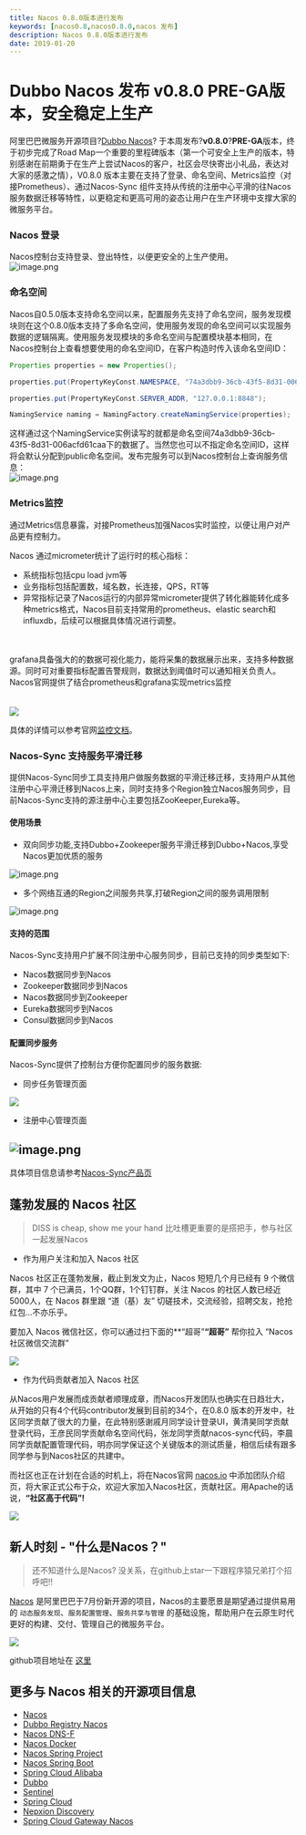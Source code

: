 ```yaml
---
title: Nacos 0.8.0版本进行发布
keywords: [nacos0.8,nacos0.8.0,nacos 发布]
description: Nacos 0.8.0版本进行发布
date: 2019-01-20
---
```


# Dubbo Nacos 发布 v0.8.0 PRE-GA版本，安全稳定上生产

阿里巴巴微服务开源项目?[Dubbo Nacos](https://github.com/alibaba/nacos)? 于本周发布?**v0.8.0**?**PRE-GA**版本，终于初步完成了Road Map一个重要的里程碑版本（第一个可安全上生产的版本，特别感谢在前期勇于在生产上尝试Nacos的客户，社区会尽快寄出小礼品，表达对大家的感激之情），V0.8.0 版本主要在支持了登录、命名空间、Metrics监控（对接Prometheus）、通过Nacos-Sync 组件支持从传统的注册中心平滑的往Nacos服务数据迁移等特性，以更稳定和更高可用的姿态让用户在生产环境中支撑大家的微服务平台。

### Nacos 登录
Nacos控制台支持登录、登出特性，以便更安全的上生产使用。<br />![image.png](https://intranetproxy.alipay.com/skylark/lark/0/2019/png/9687/1548047848570-c92c232f-13eb-41e3-a8af-0660e3a58912.png#align=left&display=inline&height=894&linkTarget=_blank&name=image.png&originHeight=1430&originWidth=2876&size=195009&width=1797)


### 命名空间
Nacos自0.5.0版本支持命名空间以来，配置服务先支持了命名空间，服务发现模块则在这个0.8.0版本支持了多命名空间，使用服务发现的命名空间可以实现服务数据的逻辑隔离。使用服务发现模块的多命名空间与配置模块基本相同，在Nacos控制台上查看想要使用的命名空间ID，在客户构造时传入该命名空间ID：

```java
Properties properties = new Properties();

properties.put(PropertyKeyConst.NAMESPACE, "74a3dbb9-36cb-43f5-8d31-006acfd61caa");

properties.put(PropertyKeyConst.SERVER_ADDR, "127.0.0.1:8848");

NamingService naming = NamingFactory.createNamingService(properties);
```

这样通过这个NamingService实例读写的就都是命名空间74a3dbb9-36cb-43f5-8d31-006acfd61caa下的数据了。当然您也可以不指定命名空间ID，这样将会默认分配到public命名空间。发布完服务可以到Nacos控制台上查询服务信息：<br />![image.png](https://intranetproxy.alipay.com/skylark/lark/0/2019/png/9687/1548312345294-d4bd95df-7e6d-4a36-8827-6a7ac0a00985.png#align=left&display=inline&height=553&linkTarget=_blank&name=image.png&originHeight=830&originWidth=1904&size=131287&width=1269)

### Metrics监控
通过Metrics信息暴露，对接Prometheus加强Nacos实时监控，以便让用户对产品更有控制力。

Nacos 通过micrometer统计了运行时的核心指标：
* 系统指标包括cpu load jvm等
* 业务指标包括配置数，域名数，长连接，QPS，RT等
* 异常指标记录了Nacos运行的内部异常micrometer提供了转化器能转化成多种metrics格式，Nacos目前支持常用的prometheus、elastic search和influxdb，后续可以根据具体情况进行调整。

<br /><br />grafana具备强大的的数据可视化能力，能将采集的数据展示出来，支持多种数据源。同时可对重要指标配置告警规则，数据达到阈值时可以通知相关负责人。<br />Nacos官网提供了结合prometheus和grafana实现metrics监控<br /><br /><br />![](https://intranetproxy.alipay.com/skylark/lark/0/2019/png/53357/1548122164953-6011a9ee-a521-447c-a871-7ebcf10c2ce4.png#align=left&display=inline&height=417&linkTarget=_blank&originHeight=1584&originWidth=2832&size=0&width=746)

具体的详情可以参考官网[监控文档](https://nacos.io/zh-cn/docs/monitor-guide.html)。
### 
### Nacos-Sync 支持服务平滑迁移

提供Nacos-Sync同步工具支持用户做服务数据的平滑迁移迁移，支持用户从其他注册中心平滑迁移到Nacos上来，同时支持多个Region独立Nacos服务同步，目前Nacos-Sync支持的源注册中心主要包括ZooKeeper,Eureka等。

#### 使用场景
* 双向同步功能,支持Dubbo+Zookeeper服务平滑迁移到Dubbo+Nacos,享受Nacos更加优质的服务

![image.png](https://intranetproxy.alipay.com/skylark/lark/0/2019/png/4232/1548136490076-13655b30-b0e4-4363-95dc-72b79a080fc0.png#align=left&display=inline&height=246&linkTarget=_blank&name=image.png&originHeight=838&originWidth=1728&size=171454&width=508)

* 多个网络互通的Region之间服务共享,打破Region之间的服务调用限制

![image.png](https://intranetproxy.alipay.com/skylark/lark/0/2019/png/4232/1548136895122-ba2be529-d959-4c9d-9fa4-74059bce1d18.png#align=left&display=inline&height=399&linkTarget=_blank&name=image.png&originHeight=798&originWidth=1136&size=64731&width=568)

#### 支持的范围
Nacos-Sync支持用户扩展不同注册中心服务同步，目前已支持的同步类型如下:
* Nacos数据同步到Nacos
* Zookeeper数据同步到Nacos
* Nacos数据同步到Zookeeper
* Eureka数据同步到Nacos
* Consul数据同步到Nacos

#### 配置同步服务
Nacos-Sync提供了控制台方便你配置同步的服务数据:
* 同步任务管理页面

![](https://intranetproxy.alipay.com/skylark/lark/0/2019/png/4232/1548129423366-e1a37af4-3eb6-48f0-af76-84ec1f310ee2.png#align=left&display=inline&height=277&linkTarget=_blank&originHeight=1064&originWidth=2866&width=746)
* 注册中心管理页面
## ![image.png](https://intranetproxy.alipay.com/skylark/lark/0/2019/png/4232/1548129453620-f480a696-931b-4db4-b4c7-298ae7da029e.png#align=left&display=inline&height=562&linkTarget=_blank&name=image.png&originHeight=1124&originWidth=2876&size=190668&width=1438)

具体项目信息请参考[Nacos-Sync产品页](https://github.com/nacos-group/nacos-sync)

## 蓬勃发展的 Nacos 社区

> DISS is cheap, show me your hand
比吐槽更重要的是搭把手，参与社区一起发展Nacos


* 作为用户关注和加入 Nacos 社区

Nacos 社区正在蓬勃发展，截止到发文为止，Nacos 短短几个月已经有 9 个微信群，其中 7 个已满员，1个QQ群，1个钉钉群，关注 Nacos 的社区人数已经近5000人，在 Nacos 群里跟 “道（基）友” 切磋技术，交流经验，招聘交友，抢抢红包...不亦乐乎。

要加入 Nacos 微信社区，你可以通过扫下面的**“超哥”**“超哥”** 帮你拉入 “Nacos社区微信交流群”


![](https://intranetproxy.alipay.com/skylark/lark/0/2019/png/9687/1548047927520-89c34af8-899a-41b6-887c-9319461db519.png#align=left&display=inline&height=424&linkTarget=_blank&originHeight=1124&originWidth=1984&size=0&width=748)

* 作为代码贡献者加入 Nacos 社区

从Nacos用户发展而成贡献者顺理成章，而Nacos开发团队也确实在日趋壮大，从开始的只有4个代码contributor发展到目前的34个，在0.8.0 版本的开发中，社区同学贡献了很大的力量，在此特别感谢戚月同学设计登录UI，黄清昊同学贡献登录代码，王彦民同学贡献命名空间代码，张龙同学贡献nacos-sync代码，李晨同学贡献配置管理代码，明亦同学保证这个关键版本的测试质量，相信后续有跟多同学参与到Nacos社区的共建中。

而社区也正在计划在合适的时机上，将在Nacos官网 [nacos.io](http://nacos.io/) 中添加团队介绍页，将大家正式公布于众，欢迎大家加入Nacos社区，贡献社区。用Apache的话说，**“社区高于代码”!**


![](https://cdn.nlark.com/lark/0/2018/png/15914/1542704700864-a9d54856-9bf6-4176-b449-c13fa02c5800.png#align=left&display=inline&height=387&linkTarget=_blank&originHeight=888&originWidth=1716&width=748)

## [](https://yuque.alibaba-inc.com/nacos/opensource/dawygn#6gw6hq)新人时刻 - "什么是Nacos？"
> 还不知道什么是Nacos? 没关系，在github上star一下跟程序猿兄弟打个招呼吧!!


[Nacos](https://github.com/alibaba/nacos) 是阿里巴巴于7月份新开源的项目，Nacos的主要愿景是期望通过提供易用的 `动态服务发现`、`服务配置管理`、`服务共享与管理` 的基础设施，帮助用户在云原生时代更好的构建、交付、管理自己的微服务平台。


![](https://cdn.nlark.com/lark/0/2018/png/15914/1532436633419-08a42307-7fb7-4d51-9062-fecc3868613b.png#align=left&display=inline&height=355&linkTarget=_blank&originHeight=1014&originWidth=2138&width=748)

github项目地址在 [这里](https://github.com/alibaba/nacos)

## [](https://yuque.alibaba-inc.com/nacos/opensource/dawygn#kn9iog)更多与 Nacos 相关的开源项目信息

* [Nacos](https://github.com/alibaba/nacos)
* [Dubbo Registry Nacos](https://github.com/dubbo/dubbo-registry-nacos)
* [Nacos DNS-F](https://github.com/nacos-group/nacos-coredns-plugin)
* [Nacos Docker](https://github.com/nacos-group/nacos-docker)
* [Nacos Spring Project](https://github.com/nacos-group/nacos-spring-project)
* [Nacos Spring Boot](https://github.com/nacos-group/nacos-spring-boot-project)
* [Spring Cloud Alibaba](https://github.com/spring-cloud-incubator/spring-cloud-alibaba)
* [Dubbo](http://dubbo.io/)
* [Sentinel](https://github.com/alibaba/Sentinel)
* [Spring Cloud](https://projects.spring.io/spring-cloud/)
* [Nepxion Discovery](https://github.com/Nepxion/Discovery)
* [Spring Cloud Gateway Nacos](https://github.com/SpringCloud/spring-cloud-gateway-nacos)


